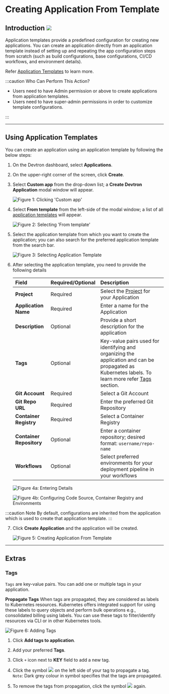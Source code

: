 # Creating Application From Template

## Introduction <a href="https://devtron.ai/pricing"><img src="https://devtron-public-asset.s3.us-east-2.amazonaws.com/images/elements/EnterpriseTag.svg" className="enterprise-badge-img" /></a>

Application templates provide a predefined configuration for creating new applications. You can create an application directly from an application template instead of setting up and repeating the app configuration steps from scratch (such as build configurations, base configurations, CI/CD workflows, and environment details).

Refer [Application Templates](./global-configurations/application-template.md) to learn more.

:::caution Who Can Perform This Action?
* Users need to have Admin permission or above to create applications from application templates.
* Users need to have super-admin permissions in order to customize template configurations.

:::

---

## Using Application Templates

You can create an application using an application template by following the below steps:

1. On the Devtron dashboard, select **Applications**.

2. On the upper-right corner of the screen, click **Create**.

3. Select **Custom app** from the drop-down list; a **Create Devtron Application** modal window will appear.

    ![Figure 1: Clicking 'Custom app'](https://devtron-public-asset.s3.us-east-2.amazonaws.com/images/creating-application-from-template/application-template-custom-app.jpg)

4. Select **From template** from the left-side of the modal window; a list of all [application templates](./global-configurations/application-template.md) will appear.

    ![Figure 2: Selecting 'From template'](https://devtron-public-asset.s3.us-east-2.amazonaws.com/images/creating-application-from-template/application-template-from-template.jpg)

5. Select the application template from which you want to create the application; you can also search for the preferred application template from the search bar.

    ![Figure 3: Selecting Application Template](https://devtron-public-asset.s3.us-east-2.amazonaws.com/images/creating-application-from-template/application-template-select-template.jpg)

6. After selecting the application template, you need to provide the following details

    | Field                    | Required/Optional | Description                                                                                                                                                |
    | :----------------------- | :---------------- | :--------------------------------------------------------------------------------------------------------------------------------------------------------- |
    | **Project**              | Required          | Select the [Project](./global-configurations/projects.md) for your Application                                                                             |
    | **Application Name**     | Required          | Enter a name for the Application                                                                                                                           |
    | **Description**          | Optional          | Provide a short description for the application                                                                                                            |
    | **Tags**                 | Optional          | Key-value pairs used for identifying and organizing the application and can be propagated as Kubernetes labels. To learn more refer [Tags](#tags) section. |
    | **Git Account**          | Required          | Select a Git Account                                                                                                                                       |
    | **Git Repo URL**         | Required          | Enter the preferred Git Repository                                                                                                                         |
    | **Container Registry**   | Required          | Select a Container Registry                                                                                                                                |
    | **Container Repository** | Optional          | Enter a container repository; desired format: `username/repo-name`                                                                                         |
    | **Workflows**            | Optional          | Select preferred environments for your deployment pipeline in your workflows                                                                               |


    ![Figure 4a: Entering Details](https://devtron-public-asset.s3.us-east-2.amazonaws.com/images/creating-application-from-template/application-template-enter-details-1.jpg)

    ![Figure 4b: Configuring Code Source, Container Registry and Environments](https://devtron-public-asset.s3.us-east-2.amazonaws.com/images/creating-application-from-template/application-template-enter-details-2.jpg)

:::caution Note
By default, configurations are inherited from the application which is used to create that application template.
:::

7. Click **Create Application** and the application will be created.

    ![Figure 5: Creating Application From Template](https://devtron-public-asset.s3.us-east-2.amazonaws.com/images/creating-application-from-template/application-template-click-create-application.jpg)

---

## Extras

### Tags

`Tags` are key-value pairs. You can add one or multiple tags in your application. 

**Propagate Tags** 
When tags are propagated, they are considered as labels to Kubernetes resources. Kubernetes offers integrated support for using these labels to query objects and perform bulk operations e.g., consolidated billing using labels. You can use these tags to filter/identify resources via CLI or in other Kubernetes tools.

![Figure 6: Adding Tags](https://devtron-public-asset.s3.us-east-2.amazonaws.com/images/creating-application-from-template/application-template-tags.jpg)

1. Click **Add tags to application**.

2. Add your preferred **Tags**.

3. Click `+` icon next to **KEY** field to add a new tag.

4. Click the symbol <span className="inline-badge">![](https://devtron-public-asset.s3.us-east-2.amazonaws.com/images/creating-application/donot-propagate.jpg)</span> on the left side of your tag to propagate a tag.<br/>`Note`: Dark grey colour in symbol specifies that the tags are propagated.

5. To remove the tags from propagation, click the symbol <span className="inline-badge">![](https://devtron-public-asset.s3.us-east-2.amazonaws.com/images/creating-application/propagate-dark.jpg)</span> again.


